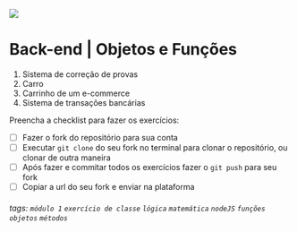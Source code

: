 ![](https://i.imgur.com/xG74tOh.png)

# Back-end | Objetos e Funções

01. Sistema de correção de provas
02. Carro
03. Carrinho de um e-commerce
04. Sistema de transações bancárias

Preencha a checklist para fazer os exercícios:

-   [ ] Fazer o fork do repositório para sua conta
-   [ ] Executar `git clone` do seu fork no terminal para clonar o repositório, ou clonar de outra maneira
-   [ ] Após fazer e commitar todos os exercícios fazer o `git push` para seu fork
-   [ ] Copiar a url do seu fork e enviar na plataforma

###### tags: `módulo 1` `exercício de classe` `lógica` `matemática` `nodeJS` `funções` `objetos` `métodos`
